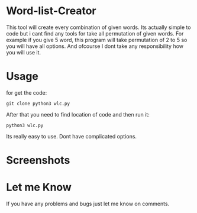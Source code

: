 # Word-list-Creator

This tool will create every combination of given words. Its actually simple to code but i cant find any tools for take all permutation of given words.
For example if you give 5 word, this program will take permutation of 2 to 5 so you will have all options.
And ofcourse I dont take any responsibility how you will use it.

# Usage 

for get the code:
```
git clone python3 wlc.py
```

After that you need to find location of code and then run it:
```
python3 wlc.py
```

Its really easy to use. Dont have complicated options. 

# Screenshots 



# Let me Know 

If you have any problems and bugs just let me know on comments. 
